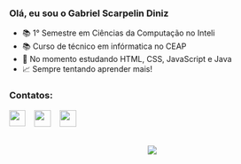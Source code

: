 ### Olá, eu sou o Gabriel Scarpelin Diniz
-  :books: 1° Semestre em Ciências da Computação no Inteli
-  :books: Curso de técnico em infórmatica no CEAP
- 🌱 No momento estudando HTML, CSS, JavaScript e Java
- :chart_with_upwards_trend: Sempre tentando aprender mais!
### Contatos:
<div id="contatos" width="150px">
  <a href="https://www.linkedin.com/in/gabriel-scarpelin-diniz-425258144/"><img height="29" width="29" align="top" src="https://cdn.icon-icons.com/icons2/2429/PNG/512/linkedin_logo_icon_147268.png" target="_blank"></a> 
  &nbsp;&nbsp;
  <a href="mailto:gabriel.scaarpelin319@outlook.com"><img height="30" width="30" align="top" src="https://seeklogo.com/images/M/mail-icon-logo-28FE0635D0-seeklogo.com.png" target="_blank"></a>
  &nbsp;&nbsp;
  <a href="https://github.com/GabrielScarpelinDiniz/GabrielScarpelinDiniz"><img height="30" width="30" align="top" src="https://cdn.worldvectorlogo.com/logos/github-icon-2.svg" target="_blank"></a>
</div>
<br>
<br>
<div align="center" style="">
  &nbsp;&nbsp;
  <img align="top" src="https://github-readme-stats.vercel.app/api/top-langs/?username=GabrielScarpelin&layout=compact&langs_count=7&theme=vision-friendly-dark"/>
</div>
